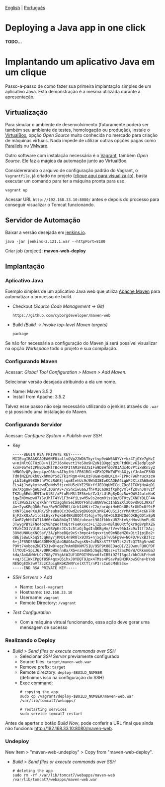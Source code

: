 [English](#deploying-a-java-app-in-one-click) | [Português](#implantando-um-aplicativo-java-em-um-clique)

# Deploying a Java app in one click

**TODO...**

# Implantando um aplicativo Java em um clique

Passo-a-passo de como fazer sua primeira implantação simples de um aplicativo Java. Esta demonstração é a mesma utilizada durante a apresentação.

## Virtualização

Para simular o ambiente de desenvolvimento (futuramente poderá ser também seu ambiente de testes, homologação ou produção), instale o [VirtualBox](https://www.virtualbox.org/wiki/Downloads), opção *Open Source* muito conhecida no mercado para criação de máquinas virtuais. Nada impede de utilizar outras opções pagas como [Parallels](https://www.parallels.com/br) ou [VMware](https://www.vmware.com).

Outro software com instalação necessária é o [Vagrant](https://www.vagrantup.com), também *Open Source*. Ele faz a mágica da automação junto ao VirtualBox.

Considererando o arquivo de configuração padrão do Vagrant, o `Vagrantfile`, já criado no projeto ([clique aqui para visualiza-lo](./Vagrantfile)), basta executar um comando para ter a máquina pronta para uso.

```
vagrant up
```

Acessar URL `http://192.168.33.10:8080/` antes e depois do processo para conseguir visualizar o Tomcat funcionando.

## Servidor de Automação

Baixar a versão desejada em [jenkins.io](https://jenkins.io/).

```
java -jar jenkins-2.121.1.war --httpPort=8180
```

Criar job (project): **maven-web-deploy**

## Implantação

### Aplicativo Java

Exemplo simples de um aplicativo Java web que utiliza [Apache Maven](https://maven.apache.org) para automatizar o processo de build.

* Checkout *(Source Code Management -> Git)*
  ```
  https://github.com/cyborgdeveloper/maven-web
  ```
* Build *(Build -> Invoke top-level Maven targets)*
  ```
  package
  ```

Se não for necessária a configuração do Maven já será possível visualizar na opção *Workspace* todo o projeto e sua compilação.

### Configurando Maven

Acessar: *Global Tool Configuration > Maven > Add Maven.*

Selecionar versão desejada atribuindo a ela um nome.
* Name: Maven 3.5.2
* Install from Apache: 3.5.2

Talvez esse passo não seja necessário utilizando o jenkins através do `.war` e já possindo uma instalação do Maven.

### Configurando Servidor

Acessar: *Configure System > Publish over SSH*

* Key
  ```
  -----BEGIN RSA PRIVATE KEY-----
  MIIEogIBAAKCAQEA6NF8iallvQVp22WDkTkyrtvp9eWW6A8YVr+kz4TjGYe7gHzI
  w+niNltGEFHzD8+v1I2YJ6oXevct1YeS0o9HZyN1Q9qgCgzUFtdOKLv6IedplqoP
  kcmF0aYet2PkEDo3MlTBckFXPITAMzF8dJSIFo9D8HfdOV0IAdx4O7PtixWKn5y2
  hMNG0zQPyUecp4pzC6kivAIhyfHilFR61RGL+GPXQ2MWZWFYbAGjyiYJnAmCP3NO
  Td0jMZEnDkbUvxhMmBYSdETk1rRgm+R4LOzFUGaHqHDLKLX+FIPKcF96hrucXzcW
  yLbIbEgE98OHlnVYCzRdK8jlqm8tehUc9c9WhQIBIwKCAQEA4iqWPJXtzZA68mKd
  ELs4jJsdyky+ewdZeNds5tjcnHU5zUYE25K+ffJED9qUWICcLZDc81TGWjHyAqD1
  Bw7XpgUwFgeUJwUlzQurAv+/ySnxiwuaGJfhFM1CaQHzfXphgVml+fZUvnJUTvzf
  TK2Lg6EdbUE9TarUlBf/xPfuEhMSlIE5keb/Zz3/LUlRg8yDqz5w+QWVJ4utnKnK
  iqwZN0mwpwU7YSyJhlT4YV1F3n4YjLswM5wJs2oqm0jssQu/BT0tyEXNDYBLEF4A
  sClaWuSJ2kjq7KhrrYXzagqhnSei9ODYFShJu8UWVec3Ihb5ZXlzO6vdNQ1J9Xsf
  4m+2ywKBgQD6qFxx/Rv9CNN96l/4rb14HKirC2o/orApiHmHDsURs5rUKDx0f9iP
  cXN7S1uePXuJRK/5hsubaOCx3Owd2u9gD6Oq0CsMkE4CUSiJcYrMANtx54cGH7Rk
  EjFZxK8xAv1ldELEyxrFqkbE4BKd8QOt414qjvTGyAK+OLD3M2QdCQKBgQDtx8pN
  CAxR7yhHbIWT1AH66+XWN8bXq7l3RO/ukeaci98JfkbkxURZhtxV/HHuvUhnPLdX
  3TwygPBYZFNo4pzVEhzWoTtnEtrFueKxyc3+LjZpuo+mBlQ6ORtfgkr9gBVphXZG
  YEzkCD3lVdl8L4cw9BVpKrJCs1c5taGjDgdInQKBgHm/fVvv96bJxc9x1tffXAcj
  3OVdUN0UgXNCSaf/3A/phbeBQe9xS+3mpc4r6qvx+iy69mNBeNZ0xOitIjpjBo2+
  dBEjSBwLk5q5tJqHmy/jKMJL4n9ROlx93XS+njxgibTvU6Fp9w+NOFD/HvxB3Tcz
  6+jJF85D5BNAG3DBMKBjAoGBAOAxZvgsKN+JuENXsST7F89Tck2iTcQIT8g5rwWC
  P9Vt74yboe2kDT531w8+egz7nAmRBKNM751U/95P9t88EDacDI/Z2OwnuFQHCPDF
  llYOUI+SpLJ6/vURRbHSnnn8a/XG+nzedGH5JGqEJNQsz+xT2axM0/W/CRknmGaJ
  kda/AoGANWrLCz708y7VYgAtW2Uf1DPOIYMdvo6fxIB5i9ZfISgcJ/bbCUkFrhoH
  +vq/5CIWxCPp0f85R4qxxQ5ihxJ0YDQT9Jpx4TMss4PSavPaBH3RXow5Ohe+bYoQ
  NE5OgEXk2wVfZczCZpigBKbKZHNYcelXtTt/nP3rsCuGcM4h53s=
  -----END RSA PRIVATE KEY-----
  ```

* *SSH Servers > Add*
  * Name: `local-vagrant`
  * Hostname: `192.168.33.10`
  * Username: `vagrant`
  * Remote Directory: `/vagrant`

* *Test Configuration*
  * Com a máquina virtual funcionando, essa ação deve gerar uma mensagem de sucesso

### Realizando o Deploy

* *Build > Send files or execute commands over SSH*
  * Selecionar *SSH Server* previamente configurado
  * Source files: `target/maven-web.war`
  * Remove prefix: `target`
  * Remote directory: `deploy-$BUILD_NUMBER`  
    (definimos isso na configuração do SSH)
  * Exec command:
    ```
    # copying the app
    sudo cp /vagrant/deploy-$BUILD_NUMBER/maven-web.war /var/lib/tomcat7/webapps/

    # restarting services
    sudo service tomcat7 restart
    ```

Antes de apertar o botão *Build Now*, pode conferir a URL final que ainda não funciona: http://192.168.33.10:8080/maven-web.

### Undeploy

New Item > "maven-web-undeploy" > Copy from "maven-web-deploy".

* *Build > Send files or execute commands over SSH*
  ```
  # deleting the app
  sudo rm -rf /var/lib/tomcat7/webapps/maven-web /var/lib/tomcat7/webapps/maven-web.war
  ```